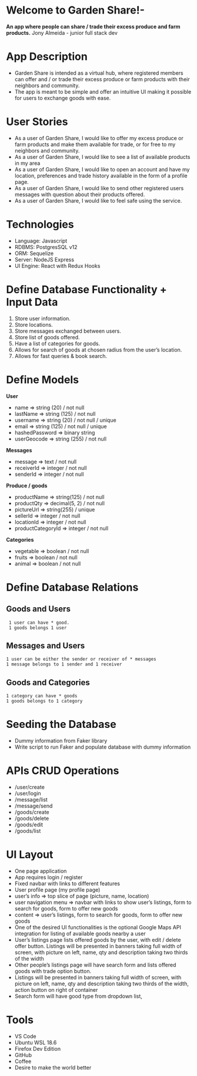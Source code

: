 # Welcome to Garden Share!-
**An app where people can share / trade their excess produce and farm products.**
Jony Almeida - junior full stack dev
# App Description
-   Garden Share is intended as a virtual hub, where registered members can offer and / or trade their excess produce or farm products with their neighbors and community.
-   The app is meant to be simple and offer an intuitive UI making it possible for users to exchange goods with ease.
# User Stories
-   As a user of Garden Share, I would like to offer my excess produce or farm products and make them available for trade, or for free to my neighbors and community.
-   As a user of Garden Share, I would like to see a list of available products in my area
-   As a user of Garden Share, I would like to open an account and have my location, preferences and trade history available in the form of a profile page.
-   As a user of Garden Share, I would like to send other registered users messages with question about their products offered.
-   As a user of Garden Share, I would like to feel safe using the service.
# Technologies
-   Language: Javascript
-   RDBMS: PostgresSQL v12
-   ORM: Sequelize
-   Server: NodeJS Express
-   UI Engine: React with Redux Hooks
# Define Database Functionality + Input Data
1.  Store user information.
2.  Store locations.
3.  Store messages exchanged between users.
4.  Store list of goods offered.
5.  Have a list of categories for goods.
6.  Allows for search of goods at chosen radius from the user’s location.
7.  Allows for fast queries & book search.
# Define Models
**User**
-   name => string (20) / not null
-   lastName => string (125) / not null
-   username => string (20) / not null / unique
-   email => string (125) / not null / unique
-   hashedPassword => binary string
-   userGeocode => string (255) / not null

**Messages**
-   message => text / not null
-   receiverId => integer / not null  
-   senderId => integer / not null

**Produce / goods**
-   productName => string(125) / not null
-   productQty => decimal(5, 2) / not null
-   pictureUrl => string(255) / unique
-   sellerId => integer / not null
-   locationId => integer / not null
-   productCategoryId => integer / not null

**Categories**
-   vegetable => boolean / not null
-   fruits => boolean / not null
-   animal => boolean / not null
# Define Database Relations
## Goods and Users
	 1 user can have * good.   
	 1 goods belongs 1 user
 ## Messages and Users
	1 user can be either the sender or receiver of * messages
	1 message belongs to 1 sender and 1 receiver
## Goods and Categories
	1 category can have * goods
	1 goods belongs to 1 category
# Seeding the Database
-   Dummy information from Faker library    
-   Write script to run Faker and populate database with dummy information

# APIs CRUD Operations
- /user/create
- /user/login
- /message/list
- /message/send
- /goods/create
- /goods/delete
- /goods/edit
- /goods/list
# UI Layout
- One page application  
- App requires login / register  
- Fixed navbar with links to different features
- User profile page (my profile page)
- user’s info => top slice of page (picture, name, location)
- user navigation menu => navbar with links to show user’s listings, form to search for goods, form to offer new goods
- content => user’s listings, form to search for goods, form to offer new goods
- One of the desired UI functionalities is the optional Google Maps API integration for listing of available goods nearby a user
- User’s listings page lists offered goods by the user, with edit / delete offer button. Listings will be presented in banners taking full width of screen, with picture on left, name, qty and description taking two thirds of the width
- Other people’s listings page will have search form and lists offered goods with trade option button.
- Listings will be presented in banners taking full width of screen, with picture on left, name, qty and description taking two thirds of the width, action button on right of container
- Search form will have good type from dropdown list,

# Tools
-   VS Code
-   Ubuntu WSL 18.6
-   Firefox Dev Edition
-   GitHub
-   Coffee
-   Desire to make the world better
